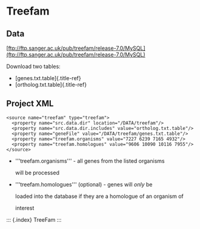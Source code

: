 # Treefam

## Data

[ftp://ftp.sanger.ac.uk/pub/treefam/release-7.0/MySQL](ftp://ftp.sanger.ac.uk/pub/treefam/release-7.0/MySQL)

Download two tables:

* \[genes.txt.table\]{.title-ref}
* \[ortholog.txt.table\]{.title-ref}

## Project XML

```text
<source name="treefam" type="treefam">
  <property name="src.data.dir" location="/DATA/treefam"/>
  <property name="src.data.dir.includes" value="ortholog.txt.table"/>
  <property name="geneFile" value="/DATA/treefam/genes.txt.table"/>
  <property name="treefam.organisms" value="7227 6239 7165 4932"/> 
  <property name="treefam.homologues" value="9606 10090 10116 7955"/> 
</source>
```

* \'\'\'treefam.organisms\'\'\' - all genes from the listed organisms

  will be processed

* \'\'\'treefam.homologues\'\'\' \(optional\) - genes will _only_ be

  loaded into the database if they are a homologue of an organism of

  interest

::: {.index} TreeFam :::

